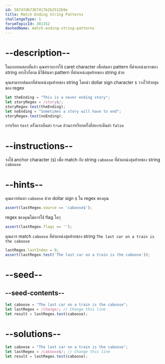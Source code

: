 ```yaml
---
id: 587d7db7367417b2b2512b9e
title: Match Ending String Patterns
challengeType: 1
forumTopicId: 301352
dashedName: match-ending-string-patterns
---
```


# --description--

ในแบบทดสอบที่แล้ว คุณทราบการใช้ caret character เพื่อค้นหา pattern ที่ตำแหน่งแรกของ string อย่งไรก็ตาม มีวิธีค้นหา pattern ที่ตำแหน่งสุดท้ายของ string ด้วย

คุณสามารถค้นหาที่ตำแหน่งสุดท้ายของ string โดยนำ dollar sign character `$` วางไว้ท้ายสุดของ regex

```js
let theEnding = "This is a never ending story";
let storyRegex = /story$/;
storyRegex.test(theEnding);
let noEnding = "Sometimes a story will have to end";
storyRegex.test(noEnding);
```

การเรียก `test` ครั้งแรกคืนค่า `true` ส่วนการเรียกครั้งที่สองจะคืนค่า `false`

# --instructions--

จงใช้ anchor character (`$`) เพื่อ match กับ string `caboose` ที่ตำแหน่งสุดท้ายของ string `caboose`

# --hints--

คุณควรค้นหา `caboose` ด้วย dollar sign `$` ใน regex ของคุณ

```js
assert(lastRegex.source == 'caboose$');
```

regex ของคุณไม่ควรใช้ flag ใดๆ

```js
assert(lastRegex.flags == '');
```

คุณควร match `caboose` ที่ตำแหน่งสุดท้ายของ string `The last car on a train is the caboose`

```js
lastRegex.lastIndex = 0;
assert(lastRegex.test('The last car on a train is the caboose'));
```

# --seed--

## --seed-contents--

```js
let caboose = "The last car on a train is the caboose";
let lastRegex = /change/; // Change this line
let result = lastRegex.test(caboose);
```

# --solutions--

```js
let caboose = "The last car on a train is the caboose";
let lastRegex = /caboose$/; // Change this line
let result = lastRegex.test(caboose);
```
